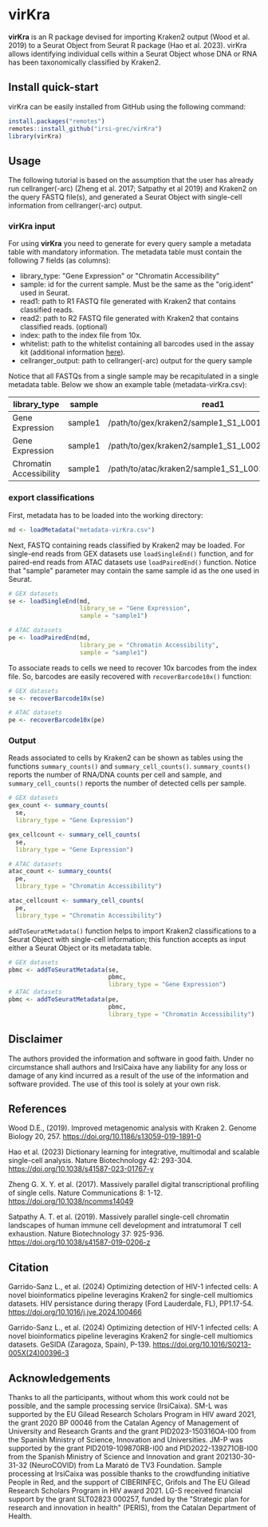 <h1 align="left">
  virKra
</h1>

**virKra** is an R package devised for importing Kraken2 output (Wood et al. 2019) to a Seurat Object from Seurat R package (Hao et al. 2023). virKra allows identifying individual cells within a Seurat Object whose DNA or RNA has been taxonomically classified by Kraken2.


## Install quick-start

virKra can be easily installed from GitHub using the following command:

```R
install.packages("remotes")
remotes::install_github("irsi-grec/virKra")
library(virKra)
```


## Usage

The following tutorial is based on the assumption that the user has already run cellranger(-arc) (Zheng et al. 2017; Satpathy et al 2019) and Kraken2 on the query FASTQ file(s), and generated a Seurat Object with single-cell information from cellranger(-arc) output.


### virKra input

For using **virKra** you need to generate for every query sample a metadata table with mandatory information. The metadata table must contain the following 7 fields (as columns):

- library_type: "Gene Expression" or "Chromatin Accessibility"
- sample: id for the current sample. Must be the same as the "orig.ident" used in Seurat.
- read1: path to R1 FASTQ file generated with Kraken2 that contains classified reads.
- read2: path to R2 FASTQ file generated with Kraken2 that contains classified reads. (optional)
- index: path to the index file from 10x.
- whitelist: path to the whitelist containing all barcodes used in the assay kit (additional information [here](https://kb.10xgenomics.com/hc/en-us/articles/115004506263-What-is-a-barcode-inclusion-list-formerly-barcode-whitelist)).
- cellranger_output: path to cellranger(-arc) output for the query sample

Notice that all FASTQs from a single sample may be recapitulated in a single metadata table. Below we show an example table (metadata-virKra.csv):

| library_type  | sample | read1 | read2 | index | whitelist | cellranger_output |
| --- | --- | --- | --- | --- | --- | --- |
| Gene Expression | sample1 | /path/to/gex/kraken2/sample1_S1_L001_R2_001.fastq | | /path/to/gex/index/sample1_S1_L001_R1_001.fastq.gz | /path/to/gex/737K-arc-v1.txt.gz | /path/to/cellranger_output/sample1/outs
| Gene Expression | sample1 | /path/to/gex/kraken2/sample1_S1_L002_R2_001.fastq | | /path/to/gex/index/sample1_S1_L002_R1_001.fastq.gz | /path/to/gex/737K-arc-v1.txt.gz | /path/to/cellranger_output/sample1/outs
| Chromatin Accessibility | sample1 | /path/to/atac/kraken2/sample1_S1_L001_R1_001.fastq | /path/to/atac/kraken2/sample1_S1_L001_R3_001.fastq | /path/to/atac/index/sample1_S1_L001_R2_001.fastq.gz | /path/to/atac/737K-arc-v1.txt.gz | /path/to/cellranger_output/sample1/outs

### export classifications

First, metadata has to be loaded into the working directory:

```R
md <- loadMetadata("metadata-virKra.csv")
```

Next, FASTQ containing reads classified by Kraken2 may be loaded. For single-end reads from GEX datasets use `loadSingleEnd()` function, and for paired-end reads from ATAC datasets use `loadPairedEnd()` function. Notice that "sample" parameter may contain the same sample id as the one used in Seurat.

```R
# GEX datasets
se <- loadSingleEnd(md,
                    library_se = "Gene Expression",
                    sample = "sample1")

# ATAC datasets
pe <- loadPairedEnd(md,
                    library_pe = "Chromatin Accessibility",
                    sample = "sample1")
```

To associate reads to cells we need to recover 10x barcodes from the index file. So, barcodes are easily recovered with `recoverBarcode10x()` function:

```R
# GEX datasets
se <- recoverBarcode10x(se)

# ATAC datasets
pe <- recoverBarcode10x(pe)
```

### Output

Reads associated to cells by Kraken2 can be shown as tables using the functions `summary_counts()` and `summary_cell_counts()`. `summary_counts()` reports the number of RNA/DNA counts per cell and sample, and `summary_cell_counts()` reports the number of detected cells per sample.

```R
# GEX datasets
gex_count <- summary_counts(
  se,
  library_type = "Gene Expression")

gex_cellcount <- summary_cell_counts(
  se,
  library_type = "Gene Expression")

# ATAC datasets
atac_count <- summary_counts(
  pe,
  library_type = "Chromatin Accessibility")

atac_cellcount <- summary_cell_counts(
  pe,
  library_type = "Chromatin Accessibility")
```

`addToSeuratMetadata()` function helps to import Kraken2 classifications to a Seurat Object with single-cell information; this function accepts as input either a Seurat Object or its metadata table.

```R
# GEX datasets
pbmc <- addToSeuratMetadata(se,
                            pbmc,
                            library_type = "Gene Expression")
# ATAC datasets
pbmc <- addToSeuratMetadata(pe,
                            pbmc,
                            library_type = "Chromatin Accessibility")
```


## Disclaimer

The authors provided the information and software in good faith. Under no circumstance shall authors and IrsiCaixa have any liability for any loss or damage of any kind incurred as a result of the use of the information and software provided. The use of this tool is solely at your own risk.


## References

Wood D.E., (2019). Improved metagenomic analysis with Kraken 2. Genome Biology 20, 257. https://doi.org/10.1186/s13059-019-1891-0

Hao et al. (2023) Dictionary learning for integrative, multimodal and scalable single-cell analysis. Nature Biotechnology 42: 293-304. https://doi.org/10.1038/s41587-023-01767-y

Zheng G. X. Y. et al. (2017). Massively parallel digital transcriptional profiling of single cells. Nature Communications 8: 1-12. https://doi.org/10.1038/ncomms14049

Satpathy A. T. et al. (2019). Massively parallel single-cell chromatin landscapes of human immune cell development and intratumoral T cell exhaustion. Nature Biotechnology 37: 925-936. https://doi.org/10.1038/s41587-019-0206-z


## Citation

Garrido-Sanz L., et al. (2024) Optimizing detection of HIV-1 infected cells: A novel bioinformatics pipeline leveragins Kraken2 for single-cell multiomics datasets. HIV persistance during therapy (Ford Lauderdale, FL), PP1.17-54. https://doi.org/10.1016/j.jve.2024.100466

Garrido-Sanz L., et al. (2024) Optimizing detection of HIV-1 infected cells: A novel bioinformatics pipeline leveragins Kraken2 for single-cell multiomics datasets. GeSIDA (Zaragoza, Spain), P-139. https://doi.org/10.1016/S0213-005X(24)00396-3


## Acknowledgements

Thanks to all the participants, without whom this work could not be possible, and the sample processing service (IrsiCaixa). SM-L was supported by the EU Gilead Research Scholars Program in HIV award 2021, the grant 2020 BP 00046 from the Catalan Agency of Management of University and Research Grants and the grant PID2023-150316OA-I00 from the Spanish Ministry of Science, Innovation and Universities. JM-P was supported by the grant PID2019-109870RB-I00 and PID2022-139271OB-I00 from the Spanish Ministry of Science and Innovation and grant 202130-30-31-32 (NeuroCOVID) from La Marató de TV3 Foundation. Sample processing at IrsiCaixa was possible thanks to the crowdfunding initiative People in Red, and the support of CIBERINFEC, Grifols and The EU Gilead Research Scholars Program in HIV award 2021. LG-S received financial support by the grant SLT02823 000257, funded by the "Strategic plan for research and innovation in health" (PERIS), from the Catalan Department of Health. 
